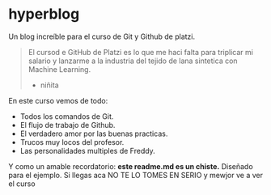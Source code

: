 # hyperblog
Un blog increíble para el curso de Git y Github de platzi.
> El cursod e GitHub de Platzi es lo que me haci falta para triplicar mi salario y lanzarme a la industria del tejido de lana sintetica con Machine Learning.
> - niñita

En este curso vemos de todo:
* Todos los comandos de Git.
* El flujo de trabajo de Github.
* El verdadero amor por las buenas practicas.
* Trucos muy locos del profesor.
* Las personalidades multiples de Freddy.

Y como un amable recordatorio: **este readme.md es un chiste.** Diseñado para el ejemplo. Si llegas aca NO TE LO TOMES EN SERIO y mewjor ve a ver el curso

